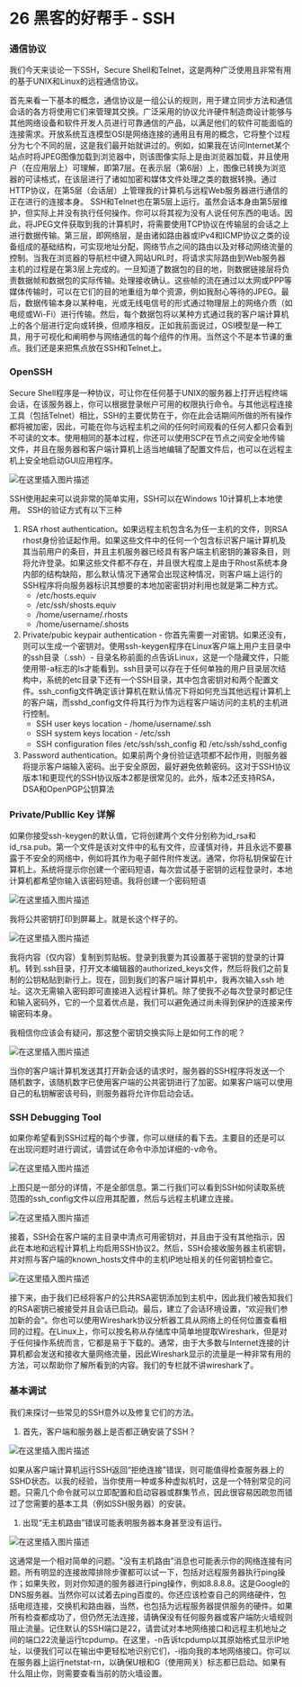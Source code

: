 26 黑客的好帮手 - SSH
===============

### 通信协议

我们今天来谈论一下SSH，Secure Shell和Telnet，这是两种广泛使用且非常有用的基于UNIX和Linux的远程通信协议。

首先来看一下基本的概念，通信协议是一组公认的规则，用于建立同步方法和通信会话的各方将使用它们来管理其交换。广泛采用的协议允许硬件制造商设计能够与其他网络设备和软件开发人员进行可靠通信的产品，以满足他们的软件可能面临的连接需求。开放系统互连模型OSI是网络连接的通用且有用的概念，它将整个过程分为七个不同的层，这是我们最开始就讲过的。例如，如果我在访问Internet某个站点时将JPEG图像加载到浏览器中，则该图像实际上是由浏览器加载，并且使用户（在应用层上）可理解，即第7层。在表示层（第6层）上，图像已转换为浏览器的可读格式，在该层进行了诸如加密和媒体文件处理之类的数据转换。通过HTTP协议，在第5层（会话层）上管理我的计算机与远程Web服务器进行通信的正在进行的连接本身。 SSH和Telnet也在第5层上运行。虽然会话本身由第5层维护，但实际上并没有执行任何操作。你可以将其视为没有人说任何东西的电话。因此，将JPEG文件获取到我的计算机时，将需要使用TCP协议在传输层的会话之上进行数据传输。第三层，即网络层，是由诸如路由器或IPv4和ICMP协议之类的设备组成的基础结构，可实现地址分配，网络节点之间的路由以及对移动网络流量的控制。当我在浏览器的导航栏中键入网站URL时，将请求实际路由到Web服务器主机的过程是在第3层上完成的。一旦知道了数据包的目的地，则数据链接层将负责数据帧和数据包的实际传输。处理接收确认。这些帧的流在通过以太网或PPP等媒体传输时，可以在它们的目的地重组为单个资源，例如我耐心等待的JPEG。最后，数据传输本身以某种电，光或无线电信号的形式通过物理层上的网络介质（如电缆或Wi-Fi）进行传输。然后，每个数据包将以某种方式通过我的客户端计算机上的各个层进行定向或转换，但顺序相反。正如我前面说过，OSI模型是一种工具，用于可视化和阐明参与网络通信的每个组件的作用。当然这个不是本节课的重点。我们还是来把焦点放在SSH和Telnet上。

### OpenSSH

Secure Shell程序是一种协议，可让你在任何基于UNIX的服务器上打开远程终端会话，在该服务器上，你可以根据登录帐户可用的权限执行命令。与其他远程连接工具（包括Telnet）相比，SSH的主要优势在于，你在此会话期间所做的所有操作都将被加密，因此，可能在你与远程主机之间的任何时间观看的任何人都只会看到不可读的文本。使用相同的基本过程，你还可以使用SCP在节点之间安全地传输文件，并且在服务器和客户端计算机上适当地编辑了配置文件后，也可以在远程主机上安全地启动GUI应用程序。

![在这里插入图片描述](assets/20210219132423210.png)

SSH使用起来可以说非常的简单实用，SSH可以在Windows 10计算机上本地使用。 SSH的验证方式有以下三种

1. RSA rhost authentication。如果远程主机包含名为任一主机的文件，则RSA rhost身份验证起作用。如果这些文件中的任何一个包含标识客户端计算机及其当前用户的条目，并且主机服务器已经具有客户端主机密钥的兼容条目，则将允许登录。如果这些文件都不存在，并且很大程度上是由于Rhost系统本身内部的结构缺陷，那么默认情况下通常会出现这种情况，则客户端上运行的SSH程序将向服务器标识其想要的本地加密密钥对利用也就是第二种方式。
    * /etc/hosts.equiv
    * /etc/ssh/shosts.equiv
    * /home/username/.rhosts
    * /home/username/.shosts
2. Private/pubic keypair authentication - 你首先需要一对密钥。如果还没有，则可以生成一个密钥对。使用ssh-keygen程序在Linux客户端上用户主目录中的ssh目录（.ssh）- 目录名称前面的点告诉Linux，这是一个隐藏文件，只能使用带-a标志的ls才能看到。ssh目录可以存在于任何单独的用户目录层次结构中，系统的etc目录下还有一个SSH目录，其中包含密钥对和两个配置文件。ssh_config文件确定该计算机在默认情况下将如何充当其他远程计算机上的客户端，而sshd_config文件将其行为作为远程客户端访问的主机的主机进行控制。
    * SSH user keys location - /home/username/.ssh
    * SSH system keys location - /etc/ssh
    * SSH configuration files /etc/ssh/ssh_config 和 /etc/ssh/sshd_config
3. Password authentication。如果前两个身份验证选项都不起作用，则服务器将提示客户端输入密码。出于安全原因，最好避免依赖密码。这对于SSH协议版本1和更现代的SSH协议版本2都是很常见的。此外，版本2还支持RSA，DSA和OpenPGP公钥算法

### Private/Publlic Key 详解

如果你接受ssh-keygen的默认值，它将创建两个文件分别称为id_rsa和id_rsa.pub。第一个文件是该对文件中的私有文件，应谨慎对待，并且永远不要暴露于不安全的网络中，例如将其作为电子邮件附件发送。通常，你将私钥保留在计算机上。系统将提示你创建一个密码短语，每次尝试基于密钥的远程登录时，本地计算机都希望你输入该密码短语。我将创建一个密码短语

![在这里插入图片描述](assets/20210219132444605.png)

我将公共密钥打印到屏幕上。就是长这个样子的。

![在这里插入图片描述](assets/20210219132502821.png)

我将内容（仅内容）复制到剪贴板。登录到我要为其设置基于密钥的登录的计算机。转到.ssh目录，打开文本编辑器的authorized\_keys文件，然后将我们之前复制的公钥粘贴到新行上。现在，回到我们的客户端计算机中，我再次输入ssh 地址。这次无需输入密码即可直接进入远程计算机。除了使我不必每次登录时都记住和输入密码外，它的一个显着优点是，我们可以避免通过尚未得到保护的连接来传输密码本身。

我相信你应该会有疑问，那这整个密钥交换实际上是如何工作的呢？

![在这里插入图片描述](assets/20210219132520161.png)

当你的客户端计算机发送其打开新会话的请求时，服务器的SSH程序将发送一个随机数字，该随机数字已使用客户端的公共密钥进行了加密。如果客户端可以使用自己的私钥解密该号码，则服务器将允许你启动会话。

### SSH Debugging Tool

如果你希望看到SSH过程的每个步骤，你可以继续的看下去。主要目的还是可以在出现问题时进行调试，请尝试在命令中添加详细的-v命令。

![在这里插入图片描述](assets/2021021913253783.png)

上图只是一部分的详情，不是全部信息。第二行我们可以看到SSH如何读取系统范围的ssh\_config文件以应用其配置，然后与远程主机建立连接。

![在这里插入图片描述](assets/20210219132552966.png)

接着，SSH会在客户端的主目录中清点可用密钥对，并且由于没有其他指示，因此在本地和远程计算机上均启用SSH协议2。然后，SSH会接收服务器主机密钥，并对照与客户端的known\_hosts文件中的主机IP地址相关的任何密钥检查它。

![在这里插入图片描述](assets/20210219132608517.png)

接下来，由于我们已经将客户的公共RSA密钥添加到主机中，因此我们被告知我们的RSA密钥已被接受并且会话已启动。最后，建立了会话环境设置，“欢迎我们参加新的会“。你也可以使用Wireshark协议分析器工具从网络上的任何位置查看相同的过程。在Linux上，你可以按名称从存储库中简单地提取Wireshark，但是对于任何操作系统而言，它都是易于下载的。通常，由于大多数与Internet连接的计算机都会发送和接收大量网络流量，因此Wireshark显示的流量是一种非常有用的方法，可以帮助你了解所看到的内容。我们的专栏就不讲wireshark了。

### 基本调试

我们来探讨一些常见的SSH意外以及修复它们的方法。

1. 首先，客户端和服务器上是否都正确安装了SSH？

![在这里插入图片描述](assets/20210219132619886.png)

如果从客户端计算机运行SSH返回“拒绝连接”错误，则可能值得检查服务器上的SSHD状态。以我的经验，当你使用一种或多种虚拟机时，这是一个特别常见的问题。只需几个命令就可以立即配置和启动容器或群集节点，因此很容易因疏忽而错过了您需要的基本工具（例如SSH服务器）的安装。

1. 出现“无主机路由”错误可能表明服务器本身甚至没有运行。

![在这里插入图片描述](assets/20210219132633233.png)

这通常是一个相对简单的问题。"没有主机路由”消息也可能表示你的网络连接有问题。所有明显的连接故障排除步骤都可以试一下，包括对远程服务器执行ping操作；如果失败，则对你知道的服务器进行ping操作，例如8.8.8.8。这是Google的DNS服务器。当然你可以试着去ping百度的。你还应该检查自己的网络硬件，包括电缆连接，交换机和路由器，当然，也包括为远程服务器提供服务的硬件。如果所有检查都成功了，但仍然无法连接，请确保没有任何服务器或客户端防火墙规则阻止流量。记住默认的SSH端口是22，请尝试对本地网络接口和远程主机地址之间的端口22流量运行tcpdump。在这里，-n告诉tcpdump以其原始格式显示IP地址，以便我们可以在输出中更轻松地识别它们，-i指向我的本地网络接口。你可以在服务器上运行netstat-rn，以确保U根和G（使用网关）标志都已启动。如果有什么阻止你，则需要查看当前的防火墙设置。
